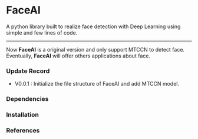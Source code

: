 # FaceAI

A python library built to realize face detection with Deep Learning using simple and few lines of code.

---

Now **FaceAI** is a original version and only support MTCCN to detect face.
Eventually, **FaceAI** will offer others applications about face.

### Update Record
- V0.0.1 : Initialize the file structure of FaceAI and add MTCCN model.

### Dependencies

### Installation

### References

